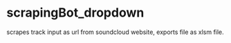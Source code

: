 # scrapingBot_dropdown
scrapes track input as url from soundcloud website, exports file as xlsm file.
